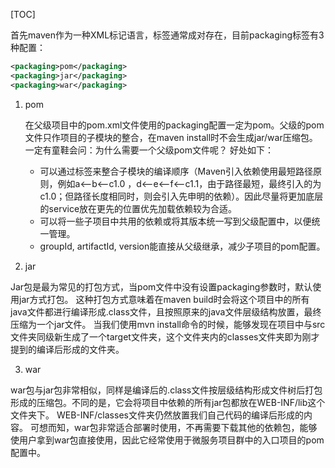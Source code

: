 [TOC]

首先maven作为一种XML标记语言，标签通常成对存在，目前packaging标签有3种配置：
```xml
<packaging>pom</packaging>
<packaging>jar</packaging>
<packaging>war</packaging>
```
1. <packaging>pom</packaging>
   
    在父级项目中的pom.xml文件使用的packaging配置一定为pom。父级的pom文件只作项目的子模块的整合，在maven install时不会生成jar/war压缩包。
    一定有童鞋会问：为什么需要一个父级pom文件呢？
    好处如下：
    - 可以通过<modules>标签来整合子模块的编译顺序（Maven引入依赖使用最短路径原则，例如a<–b<–c1.0 ，d<–e<–f<–c1.1，由于路径最短，最终引入的为c1.0；但路径长度相同时，则会引入先申明的依赖）。因此尽量将更加底层的service放在更先的位置优先加载依赖较为合适。
    - 可以将一些子项目中共用的依赖或将其版本统一写到父级配置中，以便统一管理。
    - groupId, artifactId, version能直接从父级继承，减少子项目的pom配置。
  
2. <packaging>jar</packaging>

Jar包是最为常见的打包方式，当pom文件中没有设置packaging参数时，默认使用jar方式打包。
这种打包方式意味着在maven build时会将这个项目中的所有java文件都进行编译形成.class文件，且按照原来的java文件层级结构放置，最终压缩为一个jar文件。
当我们使用mvn install命令的时候，能够发现在项目中与src文件夹同级新生成了一个target文件夹，这个文件夹内的classes文件夹即为刚才提到的编译后形成的文件夹。

3. <packaging>war</packaging>

war包与jar包非常相似，同样是编译后的.class文件按层级结构形成文件树后打包形成的压缩包。不同的是，它会将项目中依赖的所有jar包都放在WEB-INF/lib这个文件夹下。
WEB-INF/classes文件夹仍然放置我们自己代码的编译后形成的内容。
可想而知，war包非常适合部署时使用，不再需要下载其他的依赖包，能够使用户拿到war包直接使用，因此它经常使用于微服务项目群中的入口项目的pom配置中。